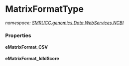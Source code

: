 ﻿# MatrixFormatType
_namespace: [SMRUCC.genomics.Data.WebServices.NCBI](./index.md)_






### Properties

#### eMatrixFormat_CSV

#### eMatrixFormat_IdIdScore


